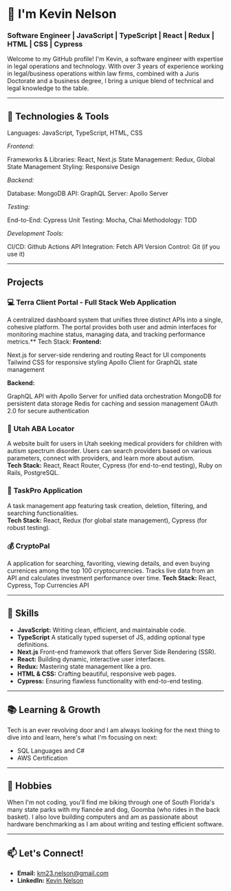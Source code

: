 # 👋 I'm Kevin Nelson
### Software Engineer | JavaScript | TypeScript | React | Redux | HTML | CSS | Cypress

Welcome to my GitHub profile! I'm Kevin, a software engineer with expertise in legal operations and technology. With over 3 years of experience working in legal/business operations within law firms, combined with a Juris Doctorate and a business degree, I bring a unique blend of technical and legal knowledge to the table.

---

## 🚀 **Technologies & Tools**

Languages: JavaScript, TypeScript, HTML, CSS

*Frontend:*

Frameworks & Libraries: React, Next.js
State Management: Redux, Global State Management
Styling: Responsive Design

*Backend:*

Database: MongoDB
API: GraphQL
Server: Apollo Server


*Testing:*

End-to-End: Cypress
Unit Testing: Mocha, Chai
Methodology: TDD


*Development Tools:*

CI/CD: Github Actions
API Integration: Fetch API
Version Control: Git (if you use it)

---

##  **Projects**

### 💻 Terra Client Portal - Full Stack Web Application

A centralized dashboard system that unifies three distinct APIs into a single, cohesive platform. The portal provides both user and admin interfaces for monitoring machine status, managing data, and tracking performance metrics.**
Tech Stack:
**Frontend:**

Next.js for server-side rendering and routing
React for UI components
Tailwind CSS for responsive styling
Apollo Client for GraphQL state management

**Backend:**

GraphQL API with Apollo Server for unified data orchestration
MongoDB for persistent data storage
Redis for caching and session management
OAuth 2.0 for secure authentication

### 🏥 **Utah ABA Locator**
A website built for users in Utah seeking medical providers for children with autism spectrum disorder. Users can search providers based on various parameters, connect with providers, and learn more about autism.  
**Tech Stack:** React, React Router, Cypress (for end-to-end testing), Ruby on Rails, PostgreSQL.

### 📝 **TaskPro Application**
A task management app featuring task creation, deletion, filtering, and searching functionalities.  
**Tech Stack:** React, Redux (for global state management), Cypress (for robust testing).

### 💰 **CryptoPal**
A application for searching, favoriting, viewing details, and even buying currenices among the top 100 cryptocurrencies. Tracks live data from an API and calculates investment performance over time.
**Tech Stack:** React, Cypress, Top Currencies API

---

## 🌟 **Skills**

- **JavaScript:** Writing clean, efficient, and maintainable code.
- **TypeScript** A statically typed superset of JS, adding optional type definitions.
- **Next.js** Front-end framework that offers Server Side Rendering (SSR).
- **React:** Building dynamic, interactive user interfaces.
- **Redux:** Mastering state management like a pro.
- **HTML & CSS:** Crafting beautiful, responsive web pages.
- **Cypress:** Ensuring flawless functionality with end-to-end testing.

---

## 📚 **Learning & Growth**
Tech is an ever revolving door and I am always looking for the next thing to dive into and learn, here's what I'm focusing on next:

- SQL Languages and C#
- AWS Certification

---

## 🌳 **Hobbies**
When I'm not coding, you'll find me biking through one of South Florida's many state parks with my fiancée and dog, Goomba (who rides in the back basket). I also love building computers and am as passionate about hardware benchmarking as I am about writing and testing efficient software.

---

## 📫 **Let's Connect!**
- **Email:** km23.nelson@gmail.com  
- **LinkedIn:** [Kevin Nelson](https://www.linkedin.com/in/kevinnelson418/)
